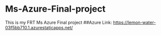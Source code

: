 # Ms-Azure-Final-project
This is my FRT Ms Azure Final project 
##Azure Link:
https://lemon-water-03f5bb710.1.azurestaticapps.net/
